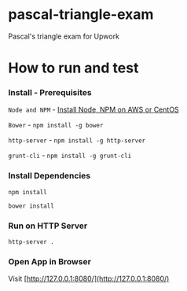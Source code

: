 # pascal-triangle-exam
Pascal's triangle exam for Upwork

# How to run and test

### Install - Prerequisites
`Node and NPM` - [Install Node, NPM on AWS or CentOS](https://github.com/SIB-Colombia/dataportal-explorer/wiki/How-to-install-node-and-mongodb-on-Amazon-EC2)

`Bower` - `npm install -g bower`  

`http-server` - `npm install -g http-server`

`grunt-cli` - `npm install -g grunt-cli` 

### Install Dependencies

`npm install`

`bower install`

### Run on HTTP Server
`http-server .`

### Open App in Browser

Visit [http://127.0.0.1:8080/](http://127.0.0.1:8080/)

